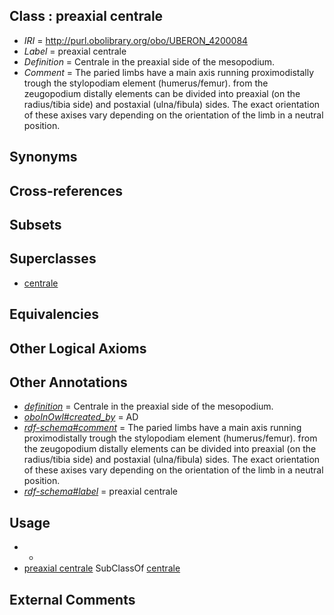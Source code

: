 
## Class : preaxial centrale

 * *IRI* = http://purl.obolibrary.org/obo/UBERON_4200084
 * *Label* = preaxial centrale
 * *Definition* = Centrale in the preaxial side of the mesopodium.
 * *Comment* = The paried limbs have a main axis running proximodistally trough the stylopodiam element (humerus/femur). from the zeugopodium distally elements can be divided into preaxial (on the radius/tibia side) and postaxial (ulna/fibula) sides. The exact orientation of these axises vary depending on the orientation of the limb in a neutral position.

## Synonyms


## Cross-references


## Subsets


## Superclasses

 * [centrale](../../UBERON/31/UBERON_0012131.md)

## Equivalencies


## Other Logical Axioms


## Other Annotations

 * *[definition](../../IAO/15/IAO_0000115.md)* = Centrale in the preaxial side of the mesopodium.
 * *[oboInOwl#created_by](../../oboInOwl#created/by/oboInOwl#created_by.md)* = AD
 * *[rdf-schema#comment](../../nt/rdf-schema#comment.md)* = The paried limbs have a main axis running proximodistally trough the stylopodiam element (humerus/femur). from the zeugopodium distally elements can be divided into preaxial (on the radius/tibia side) and postaxial (ulna/fibula) sides. The exact orientation of these axises vary depending on the orientation of the limb in a neutral position.
 * *[rdf-schema#label](../../el/rdf-schema#label.md)* = preaxial centrale

## Usage

 * -
 * [preaxial centrale](../../UBERON/84/UBERON_4200084.md) SubClassOf [centrale](../../UBERON/31/UBERON_0012131.md)

## External Comments

